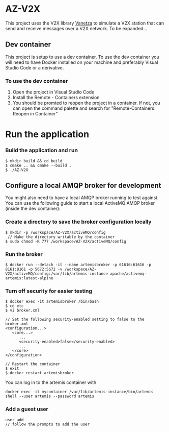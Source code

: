 # AZ-V2X

This project uses the V2X library [Vanetza](https://www.vanetza.org/) to simulate a V2X station that can send and receive messages over a V2X network. To be expanded...

## Dev container
This project is setup to use a dev container. To use the dev container you will need to have Docker installed on your machine and preferably Visual Studio Code or a derivative. 

### To use the dev container
1. Open the project in Visual Studio Code
2. Install the Remote - Containers extension
3. You should be promted to reopen the project in a container. If not, you can open the command palette and search for "Remote-Containers: Reopen in Container"


# Run the application

### Build the application and run
```
$ mkdir build && cd build
$ cmake .. && cmake --build .
$ ./AZ-V2X
```



## Configure a local AMQP broker for development

You might also need to have a local AMQP broker running to test against. You can use the following guide to start a local ActiveMQ AMQP broker (inside the dev container):

### Create a directory to save the broker configuration locally
```
$ mkdir -p /workspace/AZ-V2X/activeMQ/config
 // Make the directory writable by the container
$ sudo chmod -R 777 /workspace/AZ-V2X/activeMQ/config
```

### Run the broker
```
$ docker run --detach -it --name artemisbroker -p 61616:61616 -p 8161:8161 -p 5672:5672 -v /workspace/AZ-V2X/activeMQ/config:/var/lib/artemis-instance apache/activemq-artemis:latest-alpine
```

### Turn off security for easier testing
```
$ docker exec -it artemisbroker /bin/bash
$ cd etc
$ vi broker.xml

// Set the following security-enabled setting to false to the broker.xml
<configuration...>
   <core...>
      ...
      <security-enabled>false</security-enabled>
      ...
   </core>
</configuration>

// Restart the container
$ exit
$ docker restart artemisbroker
```

You can log in to the artemis container with

```
docker exec -it mycontainer /var/lib/artemis-instance/bin/artemis shell --user artemis --password artemis
```

### Add a guest user
```
user add
// follow the prompts to add the user
```